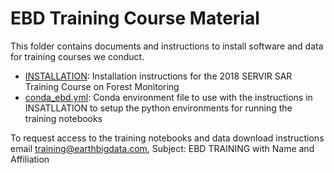 # EBD Training Course Material

This folder contains documents and instructions to install software and data for training courses we conduct. 

- [INSTALLATION](INSTALLATION.md): Installation instructions for the 2018 SERVIR SAR Training Course on Forest Monitoring
- [conda_ebd.yml](conda_ebd.yml): Conda environment file to use with the instructions in INSATLLATION to setup the python environments for running the training notebooks

To request access to the training notebooks and data download instructions email [training@earthbigdata.com](mailto:training@earthbigdata.com), Subject: EBD TRAINING with Name and Affiliation 
